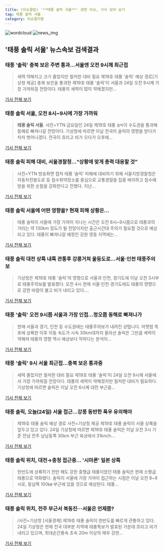 ```yaml
---
title: (이슈클립) '**태풍 솔릭 서울**' 관련 이슈, 기사 모아 보기
tag: 태풍 솔릭 서울
category: 이슈클리핑
---
```

![wordcloud](https://s3.ap-northeast-2.amazonaws.com/lyrics101-wordcloud/2018-08-24-1535065103.png)
![news_img](https://user-images.githubusercontent.com/42597476/44507050-1206f400-a6e4-11e8-8d98-7ffbfebb353f.png)
## **'**태풍 솔릭 서울**'** 뉴스속보 검색결과
### 태풍 '솔릭' 충북 보은 주변 통과…서울엔 오전 9시께 최근접

>세력 약해지고 크기 줄었지만 철저한 대비 필요 제19호 태풍 '솔릭' 예상 경로[기상청 제공] 충북 보은을 통과한 제19호 태풍 '솔릭'이 서울과 24일 오전 9시께 가장 가까워질 전망이다. 태풍의 세력이 많이 약해졌지만...

<a href="http://app.yonhapnews.co.kr/YNA/Basic/SNS/r.aspx?c=AKR20180824017200004&did=1195m" target="_blank">기사 전체 보기</a>

### **태풍 솔릭 서울**, 오전 8시~9시에 가장 가까워

>**태풍 솔릭 서울**. 사진=YTN 금요일인 24일 제19호 태풍 `솔릭`이 수도권을 통과해 동해로 빠져나갈 전망이다. 기상청에 따르면 이날 전국이 솔릭의 영향을 받다가 차차 벗어나겠다. 전국이 흐리고 비가 오다가 오후에...

<a href="http://news20.busan.com/controller/newsController.jsp?newsId=20180824000017" target="_blank">기사 전체 보기</a>

### 태풍 솔릭 피해 대비, 서울경찰청…“상황에 맞게 총력 대응할 것”

>사진=YTN 방송화면 캡처 태풍 ‘솔릭’ 피해에 대비하기 위해 서울지방경찰청은 자동차전용도로 등 침수취약장소를 중심으로 교통경찰을 집중 배치하고 침수예방을 위한 순찰을 강화한다고 전했다. 지난...

<a href="http://www.hkbs.co.kr/news/articleView.html?idxno=480993" target="_blank">기사 전체 보기</a>

### **태풍 솔릭 서울**에 어떤 영향을? 현재 피해 상황은...

>태풍 솔릭이 서울에 가장 가까이 지나는 시간은 오전 8시~9시쯤으로 태풍과의 거리는 약 130km 정도가 될 전망이지만 출근시간대 주의가 필요할 것으로 예상되고 있다. 태풍이 빠져나갈 예정인 강원 영동 지역에는...

<a href="http://www.gukjenews.com/news/articleView.html?idxno=979892" target="_blank">기사 전체 보기</a>

### 태풍 솔릭 대전 상륙 내륙 관통후 강릉거쳐 울등도로…서울·인천 태풍주의보

>기상청은   제19호 태풍 '솔릭'의 영향으로 서울과 인천, 경기도에 이날 오전 3시부로 태풍주의보를 발표했다.    오전 4시 현재 서울·인천·경기도에도 태풍의 영향으로 강한 바람이 불고 비가 내리고 있다....

<a href="http://www.seoulwire.com/news/articleView.html?idxno=23798" target="_blank">기사 전체 보기</a>

### 태풍 '솔릭' 오전 9시쯤 서울과 가장 인접…정오쯤 동해로 빠져나가

>현재 서울과 경기, 인천 등 수도권에는 태풍주의보가 내려진 상탭니다. 어젯밤 목포에 상륙한 이후 이동 속도가 시속 30km대까지 올라선 솔릭은 그만큼 세력이 약해져 태풍의 영향 역시 예상보다 약하다는 분석이...

<a href="http://www.tbs.seoul.kr/news/bunya.do?method=daum_html2&typ_800=6&seq_800=10297424" target="_blank">기사 전체 보기</a>

### 태풍 '솔릭' 9시 서울 최근접…충북 보은 통과중

>세력 줄었지만 철저한 대비 필요 제19호 태풍 '솔릭'이 24일 오전 9시께 서울에서 가장 가까워질 전망이다. 태풍의 세력이 약해졌지만 철저한 대비가 필요하다. 기상청에 따르면 솔릭은 이날 오전 6시께 대전 부근을...

<a href="http://news.hankyung.com/article/2018082424847" target="_blank">기사 전체 보기</a>

### 태풍 솔릭, 오늘(24일) 서울 접근…강풍 동반한 폭우 유의해야

>제19호 태풍 솔릭 예상 경로 사진=기상청 제공 제19호 태풍 솔릭이 서울 상륙을 앞두고 있고 있다. 24일 기상청에 따르면 제19호 태풍 솔릭은 이날 오전 3시 기준 전남 전주 남남동쪽 30km 부근 육상에서 31km/h...

<a href="http://sports.hankooki.com/lpage/sisa/201808/sp20180824072342137040.htm" target="_blank">기사 전체 보기</a>

### 태풍 솔릭 위치, 대전→충청 접근중… '시마론' 일본 상륙

>한반도에 상륙하기 전만 해도 강한 중형급 태풍이었던 태풍 솔릭은 현재 소형급 태풍으로 약화됐다. 솔릭이 서울에 가장 가까이 접근하는 시점은 이날 오전 8~9시로, 동남쪽 100㎞ 부근에 있을 것으로 예상된다. 태풍...

<a href="http://moneys.mt.co.kr/news/mwView.php?no=2018082407298053477" target="_blank">기사 전체 보기</a>

### 태풍 솔릭 위치, 전주 부근서 북동진···서울은 언제쯤?

>/사진=기상청 [서울경제] 제19호 태풍 솔릭이 한반도를 빠르게 관통하고 있다. 24일 기상청은 현재 전국 대부분 지역에 태풍특보가 발효된 가운데 흐리고 비가 내리고 있으며, 최대순간풍속 초속 20m 이상의 매우 강한...

<a href="http://www.sedaily.com/NewsView/1S3HGBIEXJ" target="_blank">기사 전체 보기</a>


